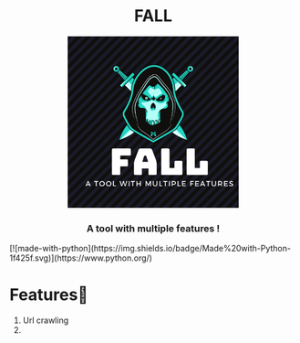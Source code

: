 <h1 align="center">FALL</h1>
<p align="center"><img src="https://github.com/DevanshRaghav75/FALL/blob/main/FALL%20logo.png"  width="300" height="300" />
<h3 align="center">A tool with multiple features !</h3>
[![made-with-python](https://img.shields.io/badge/Made%20with-Python-1f425f.svg)](https://www.python.org/)




# Features🍳

1. Url crawling
2. 

